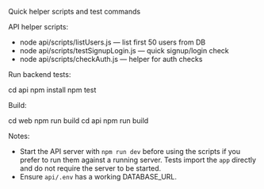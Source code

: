Quick helper scripts and test commands

API helper scripts:

- node api/scripts/listUsers.js — list first 50 users from DB
- node api/scripts/testSignupLogin.js — quick signup/login check
- node api/scripts/checkAuth.js — helper for auth checks

Run backend tests:

cd api
npm install
npm test

Build:

cd web
npm run build
cd api
npm run build

Notes:
- Start the API server with `npm run dev` before using the scripts if you prefer to run them against a running server. Tests import the `app` directly and do not require the server to be started.
- Ensure `api/.env` has a working DATABASE_URL.
